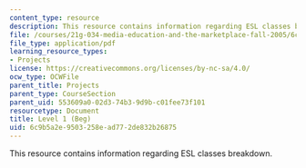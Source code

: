 ```yaml
---
content_type: resource
description: This resource contains information regarding ESL classes breakdown.
file: /courses/21g-034-media-education-and-the-marketplace-fall-2005/6c9b5a2e9503258ead772de832b26875_MIT21G_034F05_ESL_Classes.pdf
file_type: application/pdf
learning_resource_types:
- Projects
license: https://creativecommons.org/licenses/by-nc-sa/4.0/
ocw_type: OCWFile
parent_title: Projects
parent_type: CourseSection
parent_uid: 553609a0-02d3-74b3-9d9b-c01fee73f101
resourcetype: Document
title: Level 1 (Beg)
uid: 6c9b5a2e-9503-258e-ad77-2de832b26875
---
```

This resource contains information regarding ESL classes breakdown.